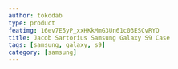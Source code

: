 ```yaml
---
author: tokodab
type: product
featimg: 16ev7E5yP_xxHKkMmG3Un61c03ESCvRYO
title: Jacob Sartorius Samsung Galaxy S9 Case
tags: [samsung, galaxy, s9]
category: [samsung]
---
```

